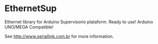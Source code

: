 EthernetSup
===========

Ethernet library for Arduino Supervisorio plataform. Ready to use! Arduino UNO/MEGA Compatible!

See http://www.seriallink.com.br for more information.
